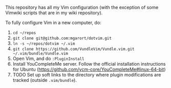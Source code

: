 This repository has all my Vim configuration (with the exception of some Vimwiki scripts that are in my wiki repository).

To fully configure Vim in a new computer, do:

1. `cd ~/repos`
2. `git clone git@github.com:mgarort/dotvim.git`
3. `ln -s ~/repos/dotvim ~/.vim`
4. `git clone https://github.com/VundleVim/Vundle.vim.git ~/.vim/bundle/Vundle.vim`
5. Open Vim, and do `:PluginInstall`
6. Install YouCompleteMe server. Follow the official installation instructions for Ubuntu (https://github.com/ycm-core/YouCompleteMe#linux-64-bit)
7. TODO Set up soft links to the directory where plugin modifications are tracked (outside `.vim/bundle`).
